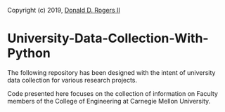 Copyright (c) 2019, [Donald D. Rogers II](https://www.linkedin.com/in/donaldrogersii/)

# University-Data-Collection-With-Python
The following repository has been designed with the intent of university data collection for various research projects.

Code presented here focuses on the collection of information on Faculty members of the College of Engineering at Carnegie Mellon University. 
